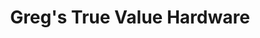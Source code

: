 ---
title: "Greg's True Value Hardware"
url: /st-francis/gregs-true-value-hardware/
shop: hardware
---